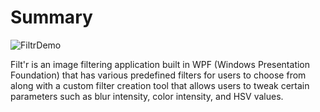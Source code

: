 # Summary
![FiltrDemo](https://user-images.githubusercontent.com/46248699/180869728-b4811be8-19bf-4a9b-a6b0-8b5eea7c5911.PNG)

Filt'r is an image filtering application built in WPF (Windows Presentation Foundation) that has various predefined filters for users to choose from along with a custom filter creation tool that allows users to tweak
certain parameters such as blur intensity, color intensity, and HSV values.

